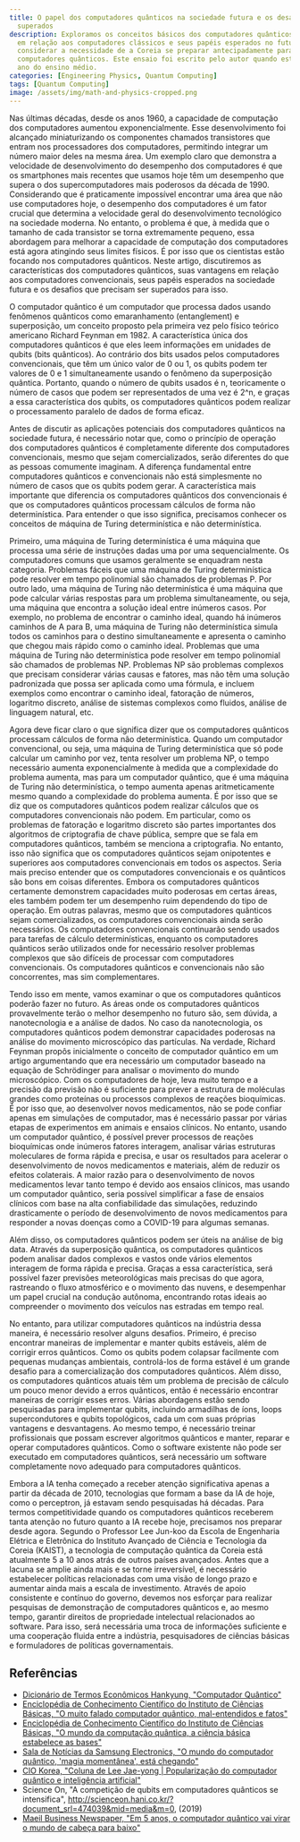 ```yaml
---
title: O papel dos computadores quânticos na sociedade futura e os desafios a serem
  superados
description: Exploramos os conceitos básicos dos computadores quânticos, suas vantagens
  em relação aos computadores clássicos e seus papéis esperados no futuro, além de
  considerar a necessidade de a Coreia se preparar antecipadamente para a era dos
  computadores quânticos. Este ensaio foi escrito pelo autor quando estava no segundo
  ano do ensino médio.
categories: [Engineering Physics, Quantum Computing]
tags: [Quantum Computing]
image: /assets/img/math-and-physics-cropped.png
---
```

Nas últimas décadas, desde os anos 1960, a capacidade de computação dos computadores aumentou exponencialmente. Esse desenvolvimento foi alcançado miniaturizando os componentes chamados transistores que entram nos processadores dos computadores, permitindo integrar um número maior deles na mesma área. Um exemplo claro que demonstra a velocidade de desenvolvimento do desempenho dos computadores é que os smartphones mais recentes que usamos hoje têm um desempenho que supera o dos supercomputadores mais poderosos da década de 1990. Considerando que é praticamente impossível encontrar uma área que não use computadores hoje, o desempenho dos computadores é um fator crucial que determina a velocidade geral do desenvolvimento tecnológico na sociedade moderna. No entanto, o problema é que, à medida que o tamanho de cada transistor se torna extremamente pequeno, essa abordagem para melhorar a capacidade de computação dos computadores está agora atingindo seus limites físicos. É por isso que os cientistas estão focando nos computadores quânticos. Neste artigo, discutiremos as características dos computadores quânticos, suas vantagens em relação aos computadores convencionais, seus papéis esperados na sociedade futura e os desafios que precisam ser superados para isso.

O computador quântico é um computador que processa dados usando fenômenos quânticos como emaranhamento (entanglement) e superposição, um conceito proposto pela primeira vez pelo físico teórico americano Richard Feynman em 1982.
A característica única dos computadores quânticos é que eles leem informações em unidades de qubits (bits quânticos). Ao contrário dos bits usados pelos computadores convencionais, que têm um único valor de 0 ou 1, os qubits podem ter valores de 0 e 1 simultaneamente usando o fenômeno da superposição quântica. Portanto, quando o número de qubits usados é n, teoricamente o número de casos que podem ser representados de uma vez é 2^n, e graças a essa característica dos qubits, os computadores quânticos podem realizar o processamento paralelo de dados de forma eficaz.

Antes de discutir as aplicações potenciais dos computadores quânticos na sociedade futura, é necessário notar que, como o princípio de operação dos computadores quânticos é completamente diferente dos computadores convencionais, mesmo que sejam comercializados, serão diferentes do que as pessoas comumente imaginam. A diferença fundamental entre computadores quânticos e convencionais não está simplesmente no número de casos que os qubits podem gerar. A característica mais importante que diferencia os computadores quânticos dos convencionais é que os computadores quânticos processam cálculos de forma não determinística. Para entender o que isso significa, precisamos conhecer os conceitos de máquina de Turing determinística e não determinística.

Primeiro, uma máquina de Turing determinística é uma máquina que processa uma série de instruções dadas uma por uma sequencialmente. Os computadores comuns que usamos geralmente se enquadram nesta categoria. Problemas fáceis que uma máquina de Turing determinística pode resolver em tempo polinomial são chamados de problemas P.
Por outro lado, uma máquina de Turing não determinística é uma máquina que pode calcular várias respostas para um problema simultaneamente, ou seja, uma máquina que encontra a solução ideal entre inúmeros casos. Por exemplo, no problema de encontrar o caminho ideal, quando há inúmeros caminhos de A para B, uma máquina de Turing não determinística simula todos os caminhos para o destino simultaneamente e apresenta o caminho que chegou mais rápido como o caminho ideal. Problemas que uma máquina de Turing não determinística pode resolver em tempo polinomial são chamados de problemas NP.
Problemas NP são problemas complexos que precisam considerar várias causas e fatores, mas não têm uma solução padronizada que possa ser aplicada como uma fórmula, e incluem exemplos como encontrar o caminho ideal, fatoração de números, logaritmo discreto, análise de sistemas complexos como fluidos, análise de linguagem natural, etc.

Agora deve ficar claro o que significa dizer que os computadores quânticos processam cálculos de forma não determinística. Quando um computador convencional, ou seja, uma máquina de Turing determinística que só pode calcular um caminho por vez, tenta resolver um problema NP, o tempo necessário aumenta exponencialmente à medida que a complexidade do problema aumenta, mas para um computador quântico, que é uma máquina de Turing não determinística, o tempo aumenta apenas aritmeticamente mesmo quando a complexidade do problema aumenta. É por isso que se diz que os computadores quânticos podem realizar cálculos que os computadores convencionais não podem. Em particular, como os problemas de fatoração e logaritmo discreto são partes importantes dos algoritmos de criptografia de chave pública, sempre que se fala em computadores quânticos, também se menciona a criptografia.
No entanto, isso não significa que os computadores quânticos sejam onipotentes e superiores aos computadores convencionais em todos os aspectos. Seria mais preciso entender que os computadores convencionais e os quânticos são bons em coisas diferentes. Embora os computadores quânticos certamente demonstrem capacidades muito poderosas em certas áreas, eles também podem ter um desempenho ruim dependendo do tipo de operação. Em outras palavras, mesmo que os computadores quânticos sejam comercializados, os computadores convencionais ainda serão necessários.
Os computadores convencionais continuarão sendo usados para tarefas de cálculo determinísticas, enquanto os computadores quânticos serão utilizados onde for necessário resolver problemas complexos que são difíceis de processar com computadores convencionais. Os computadores quânticos e convencionais não são concorrentes, mas sim complementares.

Tendo isso em mente, vamos examinar o que os computadores quânticos poderão fazer no futuro. As áreas onde os computadores quânticos provavelmente terão o melhor desempenho no futuro são, sem dúvida, a nanotecnologia e a análise de dados. No caso da nanotecnologia, os computadores quânticos podem demonstrar capacidades poderosas na análise do movimento microscópico das partículas. Na verdade, Richard Feynman propôs inicialmente o conceito de computador quântico em um artigo argumentando que era necessário um computador baseado na equação de Schrödinger para analisar o movimento do mundo microscópico.
Com os computadores de hoje, leva muito tempo e a precisão da previsão não é suficiente para prever a estrutura de moléculas grandes como proteínas ou processos complexos de reações bioquímicas. É por isso que, ao desenvolver novos medicamentos, não se pode confiar apenas em simulações de computador, mas é necessário passar por várias etapas de experimentos em animais e ensaios clínicos. No entanto, usando um computador quântico, é possível prever processos de reações bioquímicas onde inúmeros fatores interagem, analisar várias estruturas moleculares de forma rápida e precisa, e usar os resultados para acelerar o desenvolvimento de novos medicamentos e materiais, além de reduzir os efeitos colaterais. A maior razão para o desenvolvimento de novos medicamentos levar tanto tempo é devido aos ensaios clínicos, mas usando um computador quântico, seria possível simplificar a fase de ensaios clínicos com base na alta confiabilidade das simulações, reduzindo drasticamente o período de desenvolvimento de novos medicamentos para responder a novas doenças como a COVID-19 para algumas semanas.

Além disso, os computadores quânticos podem ser úteis na análise de big data. Através da superposição quântica, os computadores quânticos podem analisar dados complexos e vastos onde vários elementos interagem de forma rápida e precisa. Graças a essa característica, será possível fazer previsões meteorológicas mais precisas do que agora, rastreando o fluxo atmosférico e o movimento das nuvens, e desempenhar um papel crucial na condução autônoma, encontrando rotas ideais ao compreender o movimento dos veículos nas estradas em tempo real.

No entanto, para utilizar computadores quânticos na indústria dessa maneira, é necessário resolver alguns desafios. Primeiro, é preciso encontrar maneiras de implementar e manter qubits estáveis, além de corrigir erros quânticos. Como os qubits podem colapsar facilmente com pequenas mudanças ambientais, controlá-los de forma estável é um grande desafio para a comercialização dos computadores quânticos. Além disso, os computadores quânticos atuais têm um problema de precisão de cálculo um pouco menor devido a erros quânticos, então é necessário encontrar maneiras de corrigir esses erros. Várias abordagens estão sendo pesquisadas para implementar qubits, incluindo armadilhas de íons, loops supercondutores e qubits topológicos, cada um com suas próprias vantagens e desvantagens.
Ao mesmo tempo, é necessário treinar profissionais que possam escrever algoritmos quânticos e manter, reparar e operar computadores quânticos. Como o software existente não pode ser executado em computadores quânticos, será necessário um software completamente novo adequado para computadores quânticos.

Embora a IA tenha começado a receber atenção significativa apenas a partir da década de 2010, tecnologias que formam a base da IA de hoje, como o perceptron, já estavam sendo pesquisadas há décadas. Para termos competitividade quando os computadores quânticos receberem tanta atenção no futuro quanto a IA recebe hoje, precisamos nos preparar desde agora.
Segundo o Professor Lee Jun-koo da Escola de Engenharia Elétrica e Eletrônica do Instituto Avançado de Ciência e Tecnologia da Coreia (KAIST), a tecnologia de computação quântica da Coreia está atualmente 5 a 10 anos atrás de outros países avançados. Antes que a lacuna se amplie ainda mais e se torne irreversível, é necessário estabelecer políticas relacionadas com uma visão de longo prazo e aumentar ainda mais a escala de investimento. Através de apoio consistente e contínuo do governo, devemos nos esforçar para realizar pesquisas de demonstração de computadores quânticos e, ao mesmo tempo, garantir direitos de propriedade intelectual relacionados ao software. Para isso, será necessária uma troca de informações suficiente e uma cooperação fluida entre a indústria, pesquisadores de ciências básicas e formuladores de políticas governamentais.

## Referências
- [Dicionário de Termos Econômicos Hankyung, "Computador Quântico"](https://dic.hankyung.com/economy/view/?seq=11787)
- [Enciclopédia de Conhecimento Científico do Instituto de Ciências Básicas, "O muito falado computador quântico, mal-entendidos e fatos"](https://www.ibs.re.kr/cop/bbs/BBSMSTR_000000000901/selectBoardArticle.do?nttId=14100)
- [Enciclopédia de Conhecimento Científico do Instituto de Ciências Básicas, "O mundo da computação quântica, a ciência básica estabelece as bases"](https://www.ibs.re.kr/cop/bbs/BBSMSTR_000000000901/selectBoardArticle.do?nttId=14274)
- [Sala de Notícias da Samsung Electronics, "O mundo do computador quântico, 'magia momentânea', está chegando"](https://news.samsung.com/kr/찰나의-마법-양자컴퓨터-세계가-온다)
- [CIO Korea, "Coluna de Lee Jae-yong | Popularização do computador quântico e inteligência artificial"](https://www.ciokorea.com/news/38257)
- Science On, "A competição de qubits em computadores quânticos se intensifica", http://scienceon.hani.co.kr/?document_srl=474039&mid=media&m=0, (2019)
- [Maeil Business Newspaper, "Em 5 anos, o computador quântico vai virar o mundo de cabeça para baixo"](https://www.mk.co.kr/news/business/view/2018/08/515351/)
